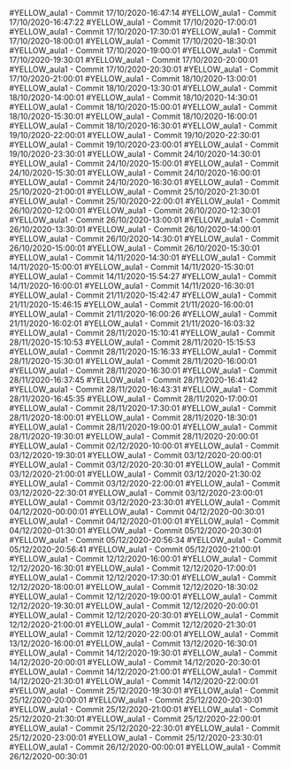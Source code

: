 #YELLOW_aula1 - Commit 17/10/2020-16:47:14
#YELLOW_aula1 - Commit 17/10/2020-16:47:22
#YELLOW_aula1 - Commit 17/10/2020-17:00:01
#YELLOW_aula1 - Commit 17/10/2020-17:30:01
#YELLOW_aula1 - Commit 17/10/2020-18:00:01
#YELLOW_aula1 - Commit 17/10/2020-18:30:01
#YELLOW_aula1 - Commit 17/10/2020-19:00:01
#YELLOW_aula1 - Commit 17/10/2020-19:30:01
#YELLOW_aula1 - Commit 17/10/2020-20:00:01
#YELLOW_aula1 - Commit 17/10/2020-20:30:01
#YELLOW_aula1 - Commit 17/10/2020-21:00:01
#YELLOW_aula1 - Commit 18/10/2020-13:00:01
#YELLOW_aula1 - Commit 18/10/2020-13:30:01
#YELLOW_aula1 - Commit 18/10/2020-14:00:01
#YELLOW_aula1 - Commit 18/10/2020-14:30:01
#YELLOW_aula1 - Commit 18/10/2020-15:00:01
#YELLOW_aula1 - Commit 18/10/2020-15:30:01
#YELLOW_aula1 - Commit 18/10/2020-16:00:01
#YELLOW_aula1 - Commit 18/10/2020-16:30:01
#YELLOW_aula1 - Commit 19/10/2020-22:00:01
#YELLOW_aula1 - Commit 19/10/2020-22:30:01
#YELLOW_aula1 - Commit 19/10/2020-23:00:01
#YELLOW_aula1 - Commit 19/10/2020-23:30:01
#YELLOW_aula1 - Commit 24/10/2020-14:30:01
#YELLOW_aula1 - Commit 24/10/2020-15:00:01
#YELLOW_aula1 - Commit 24/10/2020-15:30:01
#YELLOW_aula1 - Commit 24/10/2020-16:00:01
#YELLOW_aula1 - Commit 24/10/2020-16:30:01
#YELLOW_aula1 - Commit 25/10/2020-21:00:01
#YELLOW_aula1 - Commit 25/10/2020-21:30:01
#YELLOW_aula1 - Commit 25/10/2020-22:00:01
#YELLOW_aula1 - Commit 26/10/2020-12:00:01
#YELLOW_aula1 - Commit 26/10/2020-12:30:01
#YELLOW_aula1 - Commit 26/10/2020-13:00:01
#YELLOW_aula1 - Commit 26/10/2020-13:30:01
#YELLOW_aula1 - Commit 26/10/2020-14:00:01
#YELLOW_aula1 - Commit 26/10/2020-14:30:01
#YELLOW_aula1 - Commit 26/10/2020-15:00:01
#YELLOW_aula1 - Commit 26/10/2020-15:30:01
#YELLOW_aula1 - Commit 14/11/2020-14:30:01
#YELLOW_aula1 - Commit 14/11/2020-15:00:01
#YELLOW_aula1 - Commit 14/11/2020-15:30:01
#YELLOW_aula1 - Commit 14/11/2020-15:54:27
#YELLOW_aula1 - Commit 14/11/2020-16:00:01
#YELLOW_aula1 - Commit 14/11/2020-16:30:01
#YELLOW_aula1 - Commit 21/11/2020-15:42:47
#YELLOW_aula1 - Commit 21/11/2020-15:46:15
#YELLOW_aula1 - Commit 21/11/2020-16:00:01
#YELLOW_aula1 - Commit 21/11/2020-16:00:26
#YELLOW_aula1 - Commit 21/11/2020-16:02:01
#YELLOW_aula1 - Commit 21/11/2020-16:03:32
#YELLOW_aula1 - Commit 28/11/2020-15:10:41
#YELLOW_aula1 - Commit 28/11/2020-15:10:53
#YELLOW_aula1 - Commit 28/11/2020-15:15:53
#YELLOW_aula1 - Commit 28/11/2020-15:16:33
#YELLOW_aula1 - Commit 28/11/2020-15:30:01
#YELLOW_aula1 - Commit 28/11/2020-16:00:01
#YELLOW_aula1 - Commit 28/11/2020-16:30:01
#YELLOW_aula1 - Commit 28/11/2020-16:37:45
#YELLOW_aula1 - Commit 28/11/2020-16:41:42
#YELLOW_aula1 - Commit 28/11/2020-16:43:31
#YELLOW_aula1 - Commit 28/11/2020-16:45:35
#YELLOW_aula1 - Commit 28/11/2020-17:00:01
#YELLOW_aula1 - Commit 28/11/2020-17:30:01
#YELLOW_aula1 - Commit 28/11/2020-18:00:01
#YELLOW_aula1 - Commit 28/11/2020-18:30:01
#YELLOW_aula1 - Commit 28/11/2020-19:00:01
#YELLOW_aula1 - Commit 28/11/2020-19:30:01
#YELLOW_aula1 - Commit 28/11/2020-20:00:01
#YELLOW_aula1 - Commit 02/12/2020-10:00:01
#YELLOW_aula1 - Commit 03/12/2020-19:30:01
#YELLOW_aula1 - Commit 03/12/2020-20:00:01
#YELLOW_aula1 - Commit 03/12/2020-20:30:01
#YELLOW_aula1 - Commit 03/12/2020-21:00:01
#YELLOW_aula1 - Commit 03/12/2020-21:30:02
#YELLOW_aula1 - Commit 03/12/2020-22:00:01
#YELLOW_aula1 - Commit 03/12/2020-22:30:01
#YELLOW_aula1 - Commit 03/12/2020-23:00:01
#YELLOW_aula1 - Commit 03/12/2020-23:30:01
#YELLOW_aula1 - Commit 04/12/2020-00:00:01
#YELLOW_aula1 - Commit 04/12/2020-00:30:01
#YELLOW_aula1 - Commit 04/12/2020-01:00:01
#YELLOW_aula1 - Commit 04/12/2020-01:30:01
#YELLOW_aula1 - Commit 05/12/2020-20:30:01
#YELLOW_aula1 - Commit 05/12/2020-20:56:34
#YELLOW_aula1 - Commit 05/12/2020-20:56:41
#YELLOW_aula1 - Commit 05/12/2020-21:00:01
#YELLOW_aula1 - Commit 12/12/2020-16:00:01
#YELLOW_aula1 - Commit 12/12/2020-16:30:01
#YELLOW_aula1 - Commit 12/12/2020-17:00:01
#YELLOW_aula1 - Commit 12/12/2020-17:30:01
#YELLOW_aula1 - Commit 12/12/2020-18:00:01
#YELLOW_aula1 - Commit 12/12/2020-18:30:02
#YELLOW_aula1 - Commit 12/12/2020-19:00:01
#YELLOW_aula1 - Commit 12/12/2020-19:30:01
#YELLOW_aula1 - Commit 12/12/2020-20:00:01
#YELLOW_aula1 - Commit 12/12/2020-20:30:01
#YELLOW_aula1 - Commit 12/12/2020-21:00:01
#YELLOW_aula1 - Commit 12/12/2020-21:30:01
#YELLOW_aula1 - Commit 12/12/2020-22:00:01
#YELLOW_aula1 - Commit 13/12/2020-16:00:01
#YELLOW_aula1 - Commit 13/12/2020-16:30:01
#YELLOW_aula1 - Commit 14/12/2020-19:30:01
#YELLOW_aula1 - Commit 14/12/2020-20:00:01
#YELLOW_aula1 - Commit 14/12/2020-20:30:01
#YELLOW_aula1 - Commit 14/12/2020-21:00:01
#YELLOW_aula1 - Commit 14/12/2020-21:30:01
#YELLOW_aula1 - Commit 14/12/2020-22:00:01
#YELLOW_aula1 - Commit 25/12/2020-19:30:01
#YELLOW_aula1 - Commit 25/12/2020-20:00:01
#YELLOW_aula1 - Commit 25/12/2020-20:30:01
#YELLOW_aula1 - Commit 25/12/2020-21:00:01
#YELLOW_aula1 - Commit 25/12/2020-21:30:01
#YELLOW_aula1 - Commit 25/12/2020-22:00:01
#YELLOW_aula1 - Commit 25/12/2020-22:30:01
#YELLOW_aula1 - Commit 25/12/2020-23:00:01
#YELLOW_aula1 - Commit 25/12/2020-23:30:01
#YELLOW_aula1 - Commit 26/12/2020-00:00:01
#YELLOW_aula1 - Commit 26/12/2020-00:30:01
